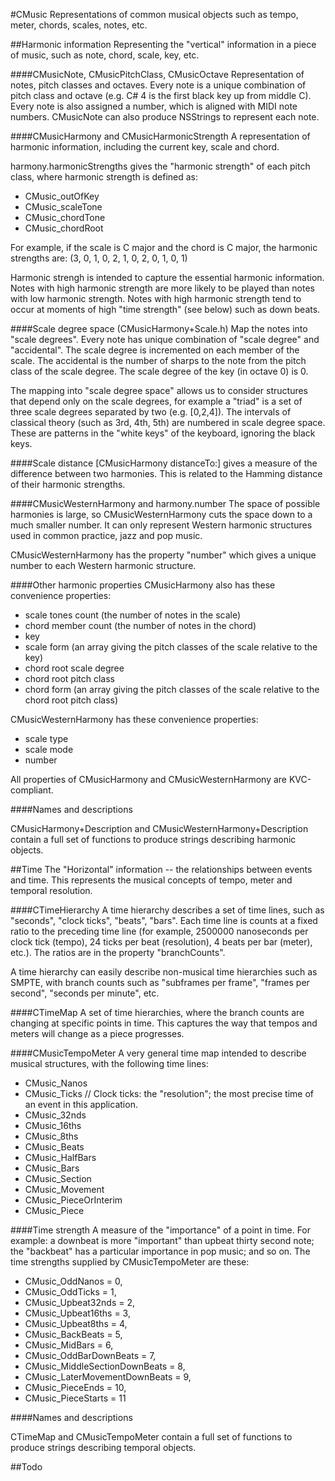 #CMusic
Representations of common musical objects such as tempo, meter, chords, scales, notes, etc.

##Harmonic information
Representing the "vertical" information in a piece of music, such as note, chord, scale, key, etc.

####CMusicNote, CMusicPitchClass, CMusicOctave
Representation of notes, pitch classes and octaves. Every note is a unique combination of pitch class and octave (e.g. C# 4 is the first black key up from middle C). Every note is also assigned a number, which is aligned with MIDI note numbers. CMusicNote can also produce NSStrings to represent each note.

####CMusicHarmony and CMusicHarmonicStrength
A representation of harmonic information, including the current key, scale and chord.

harmony.harmonicStrengths gives the "harmonic strength" of each pitch class, where harmonic strength is defined as:
- CMusic_outOfKey
- CMusic_scaleTone
- CMusic_chordTone
- CMusic_chordRoot

For example, if the scale is C major and the chord is C major, the harmonic strengths are:
(3, 0, 1, 0, 2, 1, 0, 2, 0, 1, 0, 1)

Harmonic strengh is intended to capture the essential harmonic information. Notes with high harmonic strength are more likely to be played than notes with low harmonic strength. Notes with high harmonic strength tend to occur at moments of high "time strength" (see below) such as down beats.

####Scale degree space (CMusicHarmony+Scale.h)
Map the notes into "scale degrees". Every note has unique combination of "scale degree" and "accidental". The scale degree is incremented on each member of the scale. The accidental is the number of sharps to the note from the pitch class of the scale degree. The scale degree of the key (in octave 0) is 0.

The mapping into "scale degree space" allows us to consider structures that depend only on the scale degrees, for example a "triad" is a set of three scale degrees separated by two (e.g. [0,2,4]). The intervals of classical theory (such as 3rd, 4th, 5th) are numbered in scale degree space. These are patterns in the "white keys" of the keyboard, ignoring the black keys. 

####Scale distance
[CMusicHarmony distanceTo:<harmony>] gives a measure of the difference between two harmonies. This is related to the Hamming distance of their harmonic strengths.

####CMusicWesternHarmony and harmony.number
The space of possible harmonies is large, so CMusicWesternHarmony cuts the space down to a much smaller number. It can only represent Western harmonic structures used in common practice, jazz and pop music. 

CMusicWesternHarmony has the property "number" which gives a unique number to each Western harmonic structure.

####Other harmonic properties
CMusicHarmony also has these convenience properties:
- scale tones count (the number of notes in the scale)
- chord member count (the number of notes in the chord)
- key 
- scale form (an array giving the pitch classes of the scale relative to the key)
- chord root scale degree
- chord root pitch class
- chord form (an array giving the pitch classes of the scale relative to the chord root pitch class)

CMusicWesternHarmony has these convenience properties:
- scale type 
- scale mode
- number 

All properties of CMusicHarmony and CMusicWesternHarmony are KVC-compliant.

####Names and descriptions

CMusicHarmony+Description and CMusicWesternHarmony+Description contain a full set of functions to produce strings describing harmonic objects. 

##Time
The "Horizontal" information -- the relationships between events and time. This represents the musical concepts of tempo, meter and temporal resolution.

####CTimeHierarchy
A time hierarchy describes a set of time lines, such as "seconds", "clock ticks", "beats", "bars". Each time line is counts at a fixed ratio to the preceding time line (for example, 2500000 nanoseconds per clock tick (tempo), 24 ticks per beat (resolution), 4 beats per bar (meter), etc.). The ratios are in the property "branchCounts".

A time hierarchy can easily describe non-musical time hierarchies such as SMPTE, with branch counts such as "subframes per frame", "frames per second", "seconds per minute", etc.

####CTimeMap
A set of time hierarchies, where the branch counts are changing at specific points in time. This captures the way that tempos and meters will change as a piece progresses.

####CMusicTempoMeter
A very general time map intended to describe musical structures, with the following time lines:
- CMusic_Nanos 
- CMusic_Ticks  // Clock ticks: the "resolution"; the most precise time of an event in this application. 
- CMusic_32nds
- CMusic_16ths
- CMusic_8ths
- CMusic_Beats
- CMusic_HalfBars
- CMusic_Bars
- CMusic_Section
- CMusic_Movement
- CMusic_PieceOrInterim
- CMusic_Piece

####Time strength
A measure of the "importance" of a point in time. For example: a downbeat is more "important" than upbeat thirty second note; the "backbeat" has a particular importance in pop music; and so on. The time strengths supplied by CMusicTempoMeter are these:
- CMusic_OddNanos               = 0,
- CMusic_OddTicks               = 1,
- CMusic_Upbeat32nds            = 2,
- CMusic_Upbeat16ths            = 3,
- CMusic_Upbeat8ths             = 4,
- CMusic_BackBeats              = 5,
- CMusic_MidBars                = 6,
- CMusic_OddBarDownBeats        = 7,
- CMusic_MiddleSectionDownBeats = 8,
- CMusic_LaterMovementDownBeats = 9,
- CMusic_PieceEnds              = 10,
- CMusic_PieceStarts            = 11

####Names and descriptions

CTimeMap and CMusicTempoMeter contain a full set of functions to produce strings describing temporal objects.

##Todo

